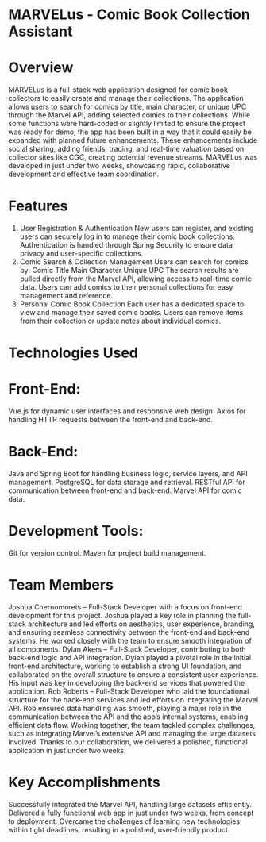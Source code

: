 # MARVELus - Comic Book Collection Assistant
# Overview
MARVELus is a full-stack web application designed for comic book collectors to easily create and manage their collections. The application allows users to search for comics by title, main character, or unique UPC through the Marvel API, adding selected comics to their collections. While some functions were hard-coded or slightly limited to ensure the project was ready for demo, the app has been built in a way that it could easily be expanded with planned future enhancements. These enhancements include social sharing, adding friends, trading, and real-time valuation based on collector sites like CGC, creating potential revenue streams. MARVELus was developed in just under two weeks, showcasing rapid, collaborative development and effective team coordination.

# Features
1. User Registration & Authentication
New users can register, and existing users can securely log in to manage their comic book collections.
Authentication is handled through Spring Security to ensure data privacy and user-specific collections.
2. Comic Search & Collection Management
Users can search for comics by:
Comic Title
Main Character
Unique UPC
The search results are pulled directly from the Marvel API, allowing access to real-time comic data.
Users can add comics to their personal collections for easy management and reference.
3. Personal Comic Book Collection
Each user has a dedicated space to view and manage their saved comic books.
Users can remove items from their collection or update notes about individual comics.
# Technologies Used
# Front-End:

Vue.js for dynamic user interfaces and responsive web design.
Axios for handling HTTP requests between the front-end and back-end.
# Back-End:

Java and Spring Boot for handling business logic, service layers, and API management.
PostgreSQL for data storage and retrieval.
RESTful API for communication between front-end and back-end.
Marvel API for comic data.
# Development Tools:

Git for version control.
Maven for project build management.
# Team Members
Joshua Chernomorets – Full-Stack Developer with a focus on front-end development for this project. Joshua played a key role in planning the full-stack architecture and led efforts on aesthetics, user experience, branding, and ensuring seamless connectivity between the front-end and back-end systems. He worked closely with the team to ensure smooth integration of all components.
Dylan Akers – Full-Stack Developer, contributing to both back-end logic and API integration. Dylan played a pivotal role in the initial front-end architecture, working to establish a strong UI foundation, and collaborated on the overall structure to ensure a consistent user experience. His input was key in developing the back-end services that powered the application.
Rob Roberts – Full-Stack Developer who laid the foundational structure for the back-end services and led efforts on integrating the Marvel API. Rob ensured data handling was smooth, playing a major role in the communication between the API and the app’s internal systems, enabling efficient data flow.
Working together, the team tackled complex challenges, such as integrating Marvel’s extensive API and managing the large datasets involved. Thanks to our collaboration, we delivered a polished, functional application in just under two weeks.

# Key Accomplishments
Successfully integrated the Marvel API, handling large datasets efficiently.
Delivered a fully functional web app in just under two weeks, from concept to deployment.
Overcame the challenges of learning new technologies within tight deadlines, resulting in a polished, user-friendly product.
